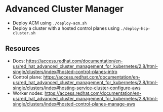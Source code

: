 # Advanced Cluster Manager

- Deploy ACM using `./deploy-acm.sh`
- Deploy a cluster with a hosted control planes using `./deploy-hcp-cluster.sh`

## Resources
- Docs: https://access.redhat.com/documentation/en-us/red_hat_advanced_cluster_management_for_kubernetes/2.8/html-single/clusters/index#hosted-control-planes-intro
- Control plane: https://access.redhat.com/documentation/en-us/red_hat_advanced_cluster_management_for_kubernetes/2.8/html-single/clusters/index#hosting-service-cluster-configure-aws
- Worker nodes: https://access.redhat.com/documentation/en-us/red_hat_advanced_cluster_management_for_kubernetes/2.8/html-single/clusters/index#hosted-control-planes-manage-aws
